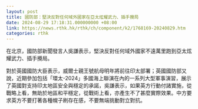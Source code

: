 ```yaml
---
layout: post
title: 國防部：堅決反對任何域外國家在亞太炫耀武力、插手攪局
date: 2024-08-29 17:18:31.000000000 +08:00
link: https://news.rthk.hk/rthk/ch/component/k2/1768169-20240829.htm
categories: rthk
---
```


在北京，國防部新聞發言人吳謙表示，堅決反對任何域外國家不遠萬里跑到亞太炫耀武力、插手攪局。

對於英國國防大臣表示，威爾士親王號航母明年將前往印太部署；英國國防部又說，近期參加包括「環太-2024」多國海上聯演在內的一系列大型軍事演習，展示了英國對支持印太地區安全與穩定的承諾，吳謙表示，如果英方行動付諸實施，從戰略上看，無助於地區和平穩定，從戰術上看，亦產生不了甚麼實際效果。中方要求英方不要打著各種幌子刷存在感，不要無端挑動對立對抗。
